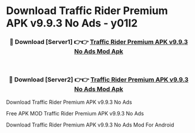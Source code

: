 # Download Traffic Rider Premium APK v9.9.3 No Ads - y01l2



<div align="center">
<h3>🔴 Download [Server1] 👉👉 <a href="https://momento.my/?title=Traffic_Rider_Premium_APK_v9.9.3_No_Ads">Traffic Rider Premium APK v9.9.3 No Ads Mod Apk</a></h3><br>

<h3>🔴 Download [Server2] 👉👉 <a href="https://momento.my/?title=Traffic_Rider_Premium_APK_v9.9.3_No_Ads">Traffic Rider Premium APK v9.9.3 No Ads Mod Apk</a></h3>
</div>



Download Traffic Rider Premium APK v9.9.3 No Ads 

Free APK MOD Traffic Rider Premium APK v9.9.3 No Ads 

Download Traffic Rider Premium APK v9.9.3 No Ads Mod For Android
